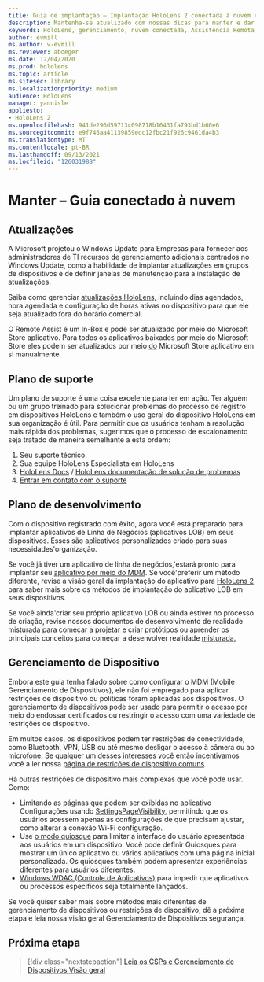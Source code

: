 ```yaml
---
title: Guia de implantação – Implantação HoloLens 2 conectada à nuvem em escala com o Remote Assist – Maintain
description: Mantenha-se atualizado com nossas dicas para manter e dar suporte HoloLens dispositivos em uma rede conectada à nuvem.
keywords: HoloLens, gerenciamento, nuvem conectada, Assistência Remota, AAD, Azure AD, MDM, Mobile Gerenciamento de Dispositivos
author: evmill
ms.author: v-evmill
ms.reviewer: aboeger
ms.date: 12/04/2020
ms.prod: hololens
ms.topic: article
ms.sitesec: library
ms.localizationpriority: medium
audience: HoloLens
manager: yannisle
appliesto:
- HoloLens 2
ms.openlocfilehash: 941de296d59713c098718b16431fa793bd1b60e6
ms.sourcegitcommit: e9f746aa41139859edc12fbc21f926c9461da4b3
ms.translationtype: MT
ms.contentlocale: pt-BR
ms.lasthandoff: 09/13/2021
ms.locfileid: "126031988"
---
```

# <a name="maintain---cloud-connected-guide"></a>Manter – Guia conectado à nuvem

## <a name="updates"></a>Atualizações

A Microsoft projetou o Windows Update para Empresas para fornecer aos administradores de TI recursos de gerenciamento adicionais centrados no Windows Update, como a habilidade de implantar atualizações em grupos de dispositivos e de definir janelas de manutenção para a instalação de atualizações.

Saiba como gerenciar [atualizações HoloLens,](/hololens/hololens-updates) incluindo dias agendados, hora agendada e configuração de horas ativas no dispositivo para que ele seja atualizado fora do horário comercial.

O Remote Assist é um In-Box e pode ser atualizado por meio do Microsoft Store aplicativo. Para todos os aplicativos baixados por meio do Microsoft Store eles podem ser atualizados por meio [do](/hololens/holographic-store-apps#update-apps) Microsoft Store aplicativo em si manualmente.

## <a name="support-plan"></a>Plano de suporte

Um plano de suporte é uma coisa excelente para ter em ação. Ter alguém ou um grupo treinado para solucionar problemas do processo de registro em dispositivos HoloLens e também o uso geral do dispositivo HoloLens em sua organização é útil. Para permitir que os usuários tenham a resolução mais rápida dos problemas, sugerimos que o processo de escalonamento seja tratado de maneira semelhante a esta ordem:

1. Seu suporte técnico.
2. Sua equipe HoloLens Especialista em HoloLens
3. [HoloLens Docs](/hololens/)  /  [HoloLens documentação de solução de problemas](/hololens/hololens-troubleshooting)
4. [Entrar em contato com o suporte](https://support.serviceshub.microsoft.com/supportforbusiness/create?sapId=e9391227-fa6d-927b-0fff-f96288631b8f)

## <a name="development-plan"></a>Plano de desenvolvimento

Com o dispositivo registrado com êxito, agora você está preparado para implantar aplicativos de Linha de Negócios (aplicativos LOB) em seus dispositivos. Esses são aplicativos personalizados criado para suas necessidades&#39;organização.

Se você já tiver um aplicativo de linha de negócios,&#39;estará pronto para implantar seu [aplicativo por meio do MDM](/hololens/app-deploy-intune). Se você&#39;preferir um método diferente, revise a visão geral da implantação do aplicativo para [HoloLens 2](/hololens/app-deploy-overview) para saber mais sobre os métodos de implantação do aplicativo LOB em seus dispositivos.

Se você ainda&#39;criar seu próprio aplicativo LOB ou ainda estiver no processo de criação, revise nossos documentos de desenvolvimento de realidade misturada para começar a [projetar](/windows/mixed-reality/design/design) e criar protótipos ou aprender os principais conceitos para começar a desenvolver realidade [misturada.](/windows/mixed-reality/discover/get-started-with-mr)

## <a name="device-management"></a>Gerenciamento de Dispositivo 

Embora este guia tenha falado sobre como configurar o MDM (Mobile Gerenciamento de Dispositivos), ele não foi empregado para aplicar restrições de dispositivo ou políticas foram aplicadas aos dispositivos. O gerenciamento de dispositivos pode ser usado para permitir o acesso por meio do endossar certificados ou restringir o acesso com uma variedade de restrições de dispositivo. 

Em muitos casos, os dispositivos podem ter restrições de conectividade, como Bluetooth, VPN, USB ou até mesmo desligar o acesso à câmera ou ao microfone. Se qualquer um desses interesses você então incentivamos você a ler nossa [página de restrições de dispositivo comuns](hololens-common-device-restrictions.md).

Há outras restrições de dispositivo mais complexas que você pode usar. Como:

- Limitando as páginas que podem ser exibidas no aplicativo Configurações usando [SettingsPageVisibility](settings-uri-list.md), permitindo que os usuários acessem apenas as configurações de que precisam ajustar, como alterar a conexão Wi-Fi configuração.
- Use [o modo quiosque](hololens-kiosk.md) para limitar a interface do usuário apresentada aos usuários em um dispositivo. Você pode definir Quiosques para mostrar um único aplicativo ou vários aplicativos com uma página inicial personalizada. Os quiosques também podem apresentar experiências diferentes para usuários diferentes.  
- [Windows WDAC (Controle de Aplicativos)](windows-defender-application-control-wdac.md) para impedir que aplicativos ou processos específicos seja totalmente lançados.

Se você quiser saber mais sobre métodos mais diferentes de gerenciamento de dispositivos ou restrições de dispositivo, dê a próxima etapa e leia nossa visão geral Gerenciamento de Dispositivos segurança.

## <a name="next-step"></a>Próxima etapa

> [!div class="nextstepaction"]
> [Leia os CSPs e Gerenciamento de Dispositivos Visão geral](hololens-csp-policy-overview.md)